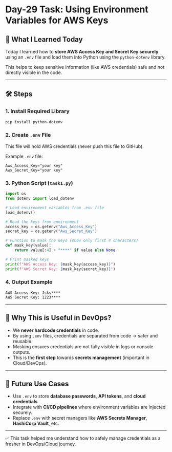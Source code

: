 # Day-29 Task: Using Environment Variables for AWS Keys

## 📌 What I Learned Today
Today I learned how to **store AWS Access Key and Secret Key securely** using an `.env` file and load them into Python using the `python-dotenv` library.

This helps to keep sensitive information (like AWS credentials) safe and not directly visible in the code.

---

## 🛠 Steps

### 1. Install Required Library
```bash
pip install python-dotenv
```

### 2. Create `.env` File
This file will hold AWS credentials (never push this file to GitHub).

Example `.env` file:
```
Aws_Access_Key="your key"
Aws_Secret_Key="your key"
```

### 3. Python Script (`task1.py`)
```python
import os
from dotenv import load_dotenv

# Load environment variables from .env file
load_dotenv()

# Read the keys from environment
access_key = os.getenv("Aws_Access_Key")
secret_key = os.getenv("Aws_Secret_Key")

# Function to mask the keys (show only first 4 characters)
def mask_key(value):
    return value[:4] + "****" if value else None

# Print masked keys
print(f"AWS Access Key: {mask_key(access_key)}")
print(f"AWS Secret Key: {mask_key(secret_key)}")
```

### 4. Output Example
```
AWS Access Key: Jsks****
AWS Secret Key: 1223****
```

---

## 🎯 Why This is Useful in DevOps?
- We **never hardcode credentials** in code.
- By using `.env` files, credentials are separated from code → safer and reusable.
- Masking ensures credentials are not fully visible in logs or console outputs.
- This is the **first step** towards **secrets management** (important in Cloud/DevOps).

---

## 🚀 Future Use Cases
- Use `.env` to store **database passwords**, **API tokens**, and **cloud credentials**.
- Integrate with **CI/CD pipelines** where environment variables are injected securely.
- Replace `.env` with secret managers like **AWS Secrets Manager**, **HashiCorp Vault**, etc.

---

✅ This task helped me understand how to safely manage credentials as a fresher in DevOps/Cloud journey.
